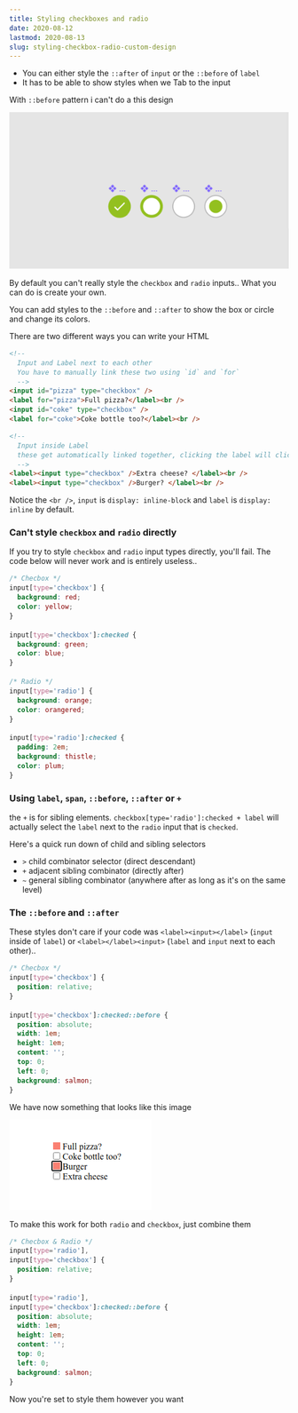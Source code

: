```yaml
---
title: Styling checkboxes and radio
date: 2020-08-12
lastmod: 2020-08-13
slug: styling-checkbox-radio-custom-design
---
```


- You can either style the `::after` of `input` or the `::before` of `label`
- It has to be able to show styles when we Tab to the input

With `::before` pattern i can't do a this design

![some custom styles for radio](./custom-radio-designs.png)

By default you can't really style the `checkbox` and `radio` inputs.. What you can do is create your own.

You can add styles to the `::before` and `::after` to show the box or circle and change its colors.

There are two different ways you can write your HTML

```html
<!-- 
  Input and Label next to each other
  You have to manually link these two using `id` and `for`
  -->
<input id="pizza" type="checkbox" />
<label for="pizza">Full pizza?</label><br />
<input id="coke" type="checkbox" />
<label for="coke">Coke bottle too?</label><br />
```

```html
<!-- 
  Input inside Label
  these get automatically linked together, clicking the label will click the input
  -->
<label><input type="checkbox" />Extra cheese? </label><br />
<label><input type="checkbox" />Burger? </label><br />
```

Notice the `<br />`, `input` is `display: inline-block` and `label` is `display: inline` by default.

### Can't style `checkbox` and `radio` directly

If you try to style `checkbox` and `radio` input types directly, you'll fail. The code below will never work and is entirely useless..

```css
/* Checbox */
input[type='checkbox'] {
  background: red;
  color: yellow;
}

input[type='checkbox']:checked {
  background: green;
  color: blue;
}

/* Radio */
input[type='radio'] {
  background: orange;
  color: orangered;
}

input[type='radio']:checked {
  padding: 2em;
  background: thistle;
  color: plum;
}
```

### Using `label`, `span`, `::before`, `::after` or `+`

the `+` is for sibling elements. `checkbox[type='radio']:checked + label` will actually select the `label` next to the `radio` input that is `checked`.

Here's a quick run down of child and sibling selectors

- `>` child combinator selector (direct descendant)
- `+` adjacent sibling combinator (directly after)
- `~` general sibling combinator (anywhere after as long as it's on the same level)

### The `::before` and `::after`

These styles don't care if your code was `<label><input></label>` (`input` inside of `label`) or `<label></label><input>` (`label` and `input` next to each other)..

```scss
/* Checbox */
input[type='checkbox'] {
  position: relative;
}

input[type='checkbox']:checked::before {
  position: absolute;
  width: 1em;
  height: 1em;
  content: '';
  top: 0;
  left: 0;
  background: salmon;
}
```

We have now something that looks like this image

![Basic checkbox styles](./styling-checkbox-1.png)

To make this work for both `radio` and `checkbox`, just combine them

```scss
/* Checbox & Radio */
input[type='radio'],
input[type='checkbox'] {
  position: relative;
}

input[type='radio'],
input[type='checkbox']:checked::before {
  position: absolute;
  width: 1em;
  height: 1em;
  content: '';
  top: 0;
  left: 0;
  background: salmon;
}
```

Now you're set to style them however you want
